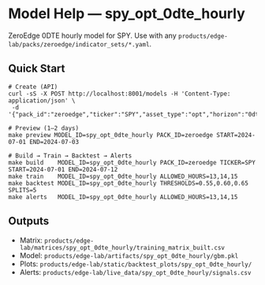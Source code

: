 # Model Help — spy_opt_0dte_hourly

ZeroEdge 0DTE hourly model for SPY. Use with any `products/edge-lab/packs/zeroedge/indicator_sets/*.yaml`.

## Quick Start
```
# Create (API)
curl -sS -X POST http://localhost:8001/models -H 'Content-Type: application/json' \
 -d '{"pack_id":"zeroedge","ticker":"SPY","asset_type":"opt","horizon":"0dte","cadence":"hourly","indicator_set_name":"zeroedge_pin_drift_v1"}'

# Preview (1–2 days)
make preview MODEL_ID=spy_opt_0dte_hourly PACK_ID=zeroedge START=2024-07-01 END=2024-07-03

# Build → Train → Backtest → Alerts
make build    MODEL_ID=spy_opt_0dte_hourly PACK_ID=zeroedge TICKER=SPY START=2024-07-01 END=2024-07-12
make train    MODEL_ID=spy_opt_0dte_hourly ALLOWED_HOURS=13,14,15
make backtest MODEL_ID=spy_opt_0dte_hourly THRESHOLDS=0.55,0.60,0.65 SPLITS=5
make alerts   MODEL_ID=spy_opt_0dte_hourly ALLOWED_HOURS=13,14,15
```

## Outputs
- Matrix: `products/edge-lab/matrices/spy_opt_0dte_hourly/training_matrix_built.csv`
- Model: `products/edge-lab/artifacts/spy_opt_0dte_hourly/gbm.pkl`
- Plots: `products/edge-lab/static/backtest_plots/spy_opt_0dte_hourly/`
- Alerts: `products/edge-lab/live_data/spy_opt_0dte_hourly/signals.csv`

